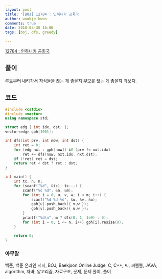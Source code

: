 ```yaml
---
layout: post
title: '[BOJ] 12784 : 인하니카 공화국'
author: wookje.kwon
comments: true
date: 2018-03-30 16:06
tags: [boj, dfs, greedy]

---
```


[12784 : 인하니카 공화국](https://www.acmicpc.net/problem/12784)

## 풀이

루트부터 내려가서 자식들을 끊는 게 좋을지 부모를 끊는 게 좋을지 봐보자.

## 코드

```cpp
#include <cstdio>
#include <vector>
using namespace std;

struct edg { int idx, dst; };
vector<edg> gph[1001];

int dfs(int prv, int now, int dst) {
	int ret = 0;
	for (edg nxt : gph[now]) if (prv != nxt.idx)
		ret += dfs(now, nxt.idx, nxt.dst);
	if (!ret) ret = dst;
	return ret < dst ? ret : dst;
}

int main() {
	int tc, n, m;
	for (scanf("%d", &tc); tc--;) {
		scanf("%d %d", &n, &m);
		for (int i = 0, u, v, w; i < m; i++) {
			scanf("%d %d %d", &u, &v, &w);
			gph[u].push_back({ v,w });
			gph[v].push_back({ u,w });
		}
		printf("%d\n", m ? dfs(0, 1, 1e9) : 0);
		for (int i = 0; i <= n; i++) gph[i].resize(0);
	}

	return 0;
}
```

### 아무말  
백준, 백준 온라인 저지, BOJ, Baekjoon Online Judge, C, C++, 씨, 씨쁠쁠, JAVA, algorithm, 자바, 알고리즘, 자료구조, 문제, 문제 풀이, 풀이
